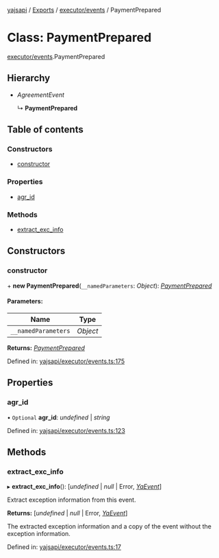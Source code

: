 [yajsapi](../README.md) / [Exports](../modules.md) / [executor/events](../modules/executor_events.md) / PaymentPrepared

# Class: PaymentPrepared

[executor/events](../modules/executor_events.md).PaymentPrepared

## Hierarchy

* *AgreementEvent*

  ↳ **PaymentPrepared**

## Table of contents

### Constructors

- [constructor](executor_events.paymentprepared.md#constructor)

### Properties

- [agr\_id](executor_events.paymentprepared.md#agr_id)

### Methods

- [extract\_exc\_info](executor_events.paymentprepared.md#extract_exc_info)

## Constructors

### constructor

\+ **new PaymentPrepared**(`__namedParameters`: *Object*): [*PaymentPrepared*](executor_events.paymentprepared.md)

#### Parameters:

Name | Type |
------ | ------ |
`__namedParameters` | *Object* |

**Returns:** [*PaymentPrepared*](executor_events.paymentprepared.md)

Defined in: [yajsapi/executor/events.ts:175](https://github.com/golemfactory/yajsapi/blob/0a8d8c8/yajsapi/executor/events.ts#L175)

## Properties

### agr\_id

• `Optional` **agr\_id**: *undefined* \| *string*

Defined in: [yajsapi/executor/events.ts:123](https://github.com/golemfactory/yajsapi/blob/0a8d8c8/yajsapi/executor/events.ts#L123)

## Methods

### extract\_exc\_info

▸ **extract_exc_info**(): [*undefined* \| *null* \| Error, [*YaEvent*](executor_events.yaevent.md)]

Extract exception information from this event.

**Returns:** [*undefined* \| *null* \| Error, [*YaEvent*](executor_events.yaevent.md)]

The extracted exception information and a copy of the event without the exception information.

Defined in: [yajsapi/executor/events.ts:17](https://github.com/golemfactory/yajsapi/blob/0a8d8c8/yajsapi/executor/events.ts#L17)
